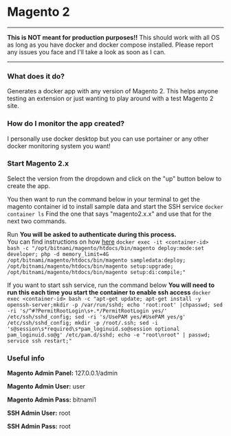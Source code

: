# Magento 2
------
**This is NOT meant for production purposes!!**
This should work with all OS as long as you have docker and docker compose installed.  Please report any issues you face and I'll take a look as soon as I can.

-------

### What does it do?
Generates a docker app with any version of Magento 2. This helps anyone testing an extension or just wanting to play around with a test Magento 2 site.

### How do I monitor the app created?
I personally use docker desktop but you can use portainer or any other docker monitoring system you want!

### Start Magento 2.x
Select the version from the dropdown and click on the "up" button below to create the app.  

You then want to run the command below in your terminal to get the magento container id to install sample data and start the SSH service
`docker container ls` 
Find the one that says "magento2.x.x" and use that for the next two commands.  

Run
**You will be asked to authenticate during this process.**  
You can find instructions on how [here](https://devdocs.magento.com/guides/v2.4/install-gde/prereq/connect-auth.html "here")
`docker exec -it <container-id> bash -c "/opt/bitnami/magento/htdocs/bin/magento deploy:mode:set developer; php -d memory_limit=4G /opt/bitnami/magento/htdocs/bin/magento sampledata:deploy; /opt/bitnami/magento/htdocs/bin/magento setup:upgrade; /opt/bitnami/magento/htdocs/bin/magento setup:di:compile;"`  

If you want to start ssh service, run the command below
**You will need to run this each time you start the container to enable ssh access**
`docker exec <container-id> bash -c "apt-get update; apt-get install -y openssh-server;mkdir -p /var/run/sshd; echo 'root:root' |chpasswd; sed -ri 's/^#?PermitRootLogin\s+.*/PermitRootLogin yes/' /etc/ssh/sshd_config; sed -ri 's/UsePAM yes/#UsePAM yes/g' /etc/ssh/sshd_config; mkdir -p /root/.ssh; sed -i 's@session\s*required\s*pam_loginuid.so@session optional pam_loginuid.so@g' /etc/pam.d/sshd; echo -e "root\nroot" | passwd; service ssh restart;"`

### Useful info
**Magento Admin Panel:** 127.0.0.1/admin

**Magento Admin User:** user

**Magento Admin Pass:** bitnami1

**SSH Admin User:** root

**SSH Admin Pass:** root